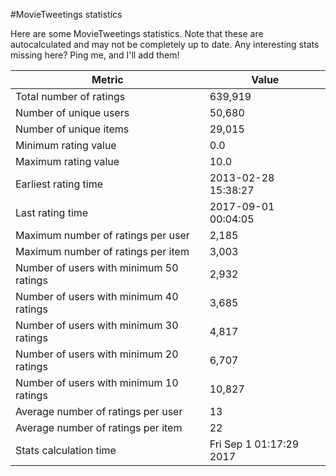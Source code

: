 #MovieTweetings statistics

Here are some MovieTweetings statistics. Note that these are autocalculated and may not be completely up to date. Any interesting stats missing here? Ping me, and I'll add them!

Metric | Value
--- | ---
Total number of ratings                 | 639,919
Number of unique users                  | 50,680
Number of unique items                  | 29,015
Minimum rating value                    | 0.0
Maximum rating value                    | 10.0
Earliest rating time                    | 2013-02-28 15:38:27
Last rating time                        | 2017-09-01 00:04:05
Maximum number of ratings per user      | 2,185
Maximum number of ratings per item      | 3,003
Number of users with minimum 50 ratings | 2,932
Number of users with minimum 40 ratings | 3,685
Number of users with minimum 30 ratings | 4,817
Number of users with minimum 20 ratings | 6,707
Number of users with minimum 10 ratings | 10,827
Average number of ratings per user      | 13
Average number of ratings per item      | 22
Stats calculation time                  | Fri Sep  1 01:17:29 2017

